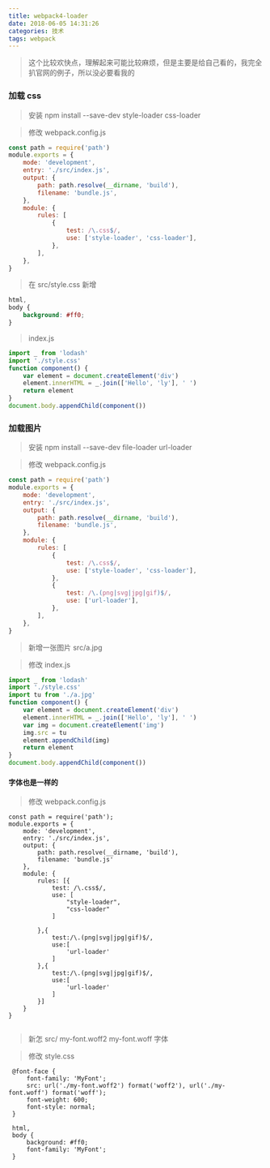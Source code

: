 ```yaml
---
title: webpack4-loader
date: 2018-06-05 14:31:26
categories: 技术
tags: webpack
---
```




> 这个比较欢快点，理解起来可能比较麻烦，但是主要是给自己看的，我完全扒官网的例子，所以没必要看我的

<!-- more -->   

### 加载 css

> 安装 npm install --save-dev style-loader css-loader

> 修改 webpack.config.js

```javascript
const path = require('path')
module.exports = {
    mode: 'development',
    entry: './src/index.js',
    output: {
        path: path.resolve(__dirname, 'build'),
        filename: 'bundle.js',
    },
    module: {
        rules: [
            {
                test: /\.css$/,
                use: ['style-loader', 'css-loader'],
            },
        ],
    },
}
```

> 在 src/style.css 新增

```css
html,
body {
    background: #ff0;
}
```

> index.js

```javascript
import _ from 'lodash'
import './style.css'
function component() {
    var element = document.createElement('div')
    element.innerHTML = _.join(['Hello', 'ly'], ' ')
    return element
}
document.body.appendChild(component())
```

### 加载图片

> 安装 npm install --save-dev file-loader url-loader

> 修改 webpack.config.js

```javascript
const path = require('path')
module.exports = {
    mode: 'development',
    entry: './src/index.js',
    output: {
        path: path.resolve(__dirname, 'build'),
        filename: 'bundle.js',
    },
    module: {
        rules: [
            {
                test: /\.css$/,
                use: ['style-loader', 'css-loader'],
            },
            {
                test: /\.(png|svg|jpg|gif)$/,
                use: ['url-loader'],
            },
        ],
    },
}
```

> 新增一张图片 src/a.jpg

> 修改 index.js

```javascript
import _ from 'lodash'
import './style.css'
import tu from './a.jpg'
function component() {
    var element = document.createElement('div')
    element.innerHTML = _.join(['Hello', 'ly'], ' ')
    var img = document.createElement('img')
    img.src = tu
    element.appendChild(img)
    return element
}
document.body.appendChild(component())
```

#### 字体也是一样的

> 修改 webpack.config.js

```
const path = require('path');
module.exports = {
    mode: 'development',
    entry: './src/index.js',
    output: {
        path: path.resolve(__dirname, 'build'),
        filename: 'bundle.js'
    },
    module: {
        rules: [{
            test: /\.css$/,
            use: [
                "style-loader",
                "css-loader"
            ]

        },{
            test:/\.(png|svg|jpg|gif)$/,
            use:[
                'url-loader'
            ]
        },{
            test:/\.(png|svg|jpg|gif)$/,
            use:[
                'url-loader'
            ]
        }]
    }
}


```

> 新怎 src/ my-font.woff2 my-font.woff 字体

> 修改 style.css

```
 @font-face {
     font-family: 'MyFont';
     src: url('./my-font.woff2') format('woff2'), url('./my-font.woff') format('woff');
     font-weight: 600;
     font-style: normal;
 }

 html,
 body {
     background: #ff0;
     font-family: 'MyFont';
 }

```
